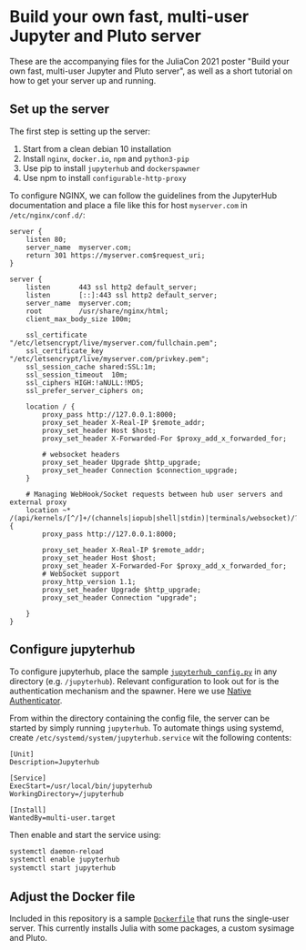 # Build your own fast, multi-user Jupyter and Pluto server

These are the accompanying files for the JuliaCon 2021 poster "Build your own fast, multi-user Jupyter and Pluto server", as well as a short tutorial on how to get your server up and running.

## Set up the server

The first step is setting up the server:

1. Start from a clean debian 10 installation
2. Install `nginx`, `docker.io`, `npm` and `python3-pip`
3. Use pip to install `jupyterhub` and `dockerspawner`
4. Use npm to install `configurable-http-proxy`

To configure NGINX, we can follow the guidelines from the JupyterHub documentation and place a file like this for host `myserver.com` in `/etc/nginx/conf.d/`:

```nginx
server {
    listen 80;
    server_name  myserver.com;
    return 301 https://myserver.com$request_uri;
}

server {
    listen       443 ssl http2 default_server;
    listen       [::]:443 ssl http2 default_server;
    server_name  myserver.com;
    root         /usr/share/nginx/html;
    client_max_body_size 100m;

    ssl_certificate "/etc/letsencrypt/live/myserver.com/fullchain.pem";
    ssl_certificate_key "/etc/letsencrypt/live/myserver.com/privkey.pem";
    ssl_session_cache shared:SSL:1m;
    ssl_session_timeout  10m;
    ssl_ciphers HIGH:!aNULL:!MD5;
    ssl_prefer_server_ciphers on;

    location / {
        proxy_pass http://127.0.0.1:8000;
        proxy_set_header X-Real-IP $remote_addr;
        proxy_set_header Host $host;
        proxy_set_header X-Forwarded-For $proxy_add_x_forwarded_for;

        # websocket headers
        proxy_set_header Upgrade $http_upgrade;
        proxy_set_header Connection $connection_upgrade;
    }

    # Managing WebHook/Socket requests between hub user servers and external proxy
    location ~* /(api/kernels/[^/]+/(channels|iopub|shell|stdin)|terminals/websocket)/? {
        proxy_pass http://127.0.0.1:8000;

        proxy_set_header X-Real-IP $remote_addr;
        proxy_set_header Host $host;
        proxy_set_header X-Forwarded-For $proxy_add_x_forwarded_for;
        # WebSocket support
        proxy_http_version 1.1;
        proxy_set_header Upgrade $http_upgrade;
        proxy_set_header Connection "upgrade";

    }
}

```

## Configure jupyterhub

To configure jupyterhub, place the sample [`jupyterhub_config.py`](jupyterhub_config.py) in any directory (e.g. `/jupyterhub`). Relevant configuration to look out for is the authentication mechanism and the spawner. Here we use [Native Authenticator](https://github.com/jupyterhub/nativeauthenticator).

From within the directory containing the config file, the server can be started by simply running `jupyterhub`. To automate things using systemd, create `/etc/systemd/system/jupyterhub.service` wit the following contents:

```systemd
[Unit]
Description=Jupyterhub

[Service]
ExecStart=/usr/local/bin/jupyterhub
WorkingDirectory=/jupyterhub

[Install]
WantedBy=multi-user.target
```

Then enable and start the service using:

```bash
systemctl daemon-reload
systemctl enable jupyterhub
systemctl start jupyterhub
```

## Adjust the Docker file

Included in this repository is  a sample [`Dockerfile`](Dockerfile) that runs the single-user server. This currently installs Julia with some packages, a custom sysimage and Pluto.
